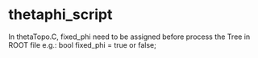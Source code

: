 # thetaphi_script

In thetaTopo.C, fixed_phi need to be assigned before process the Tree in ROOT file e.g.:
bool fixed_phi = true or false;

